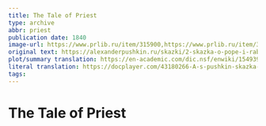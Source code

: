 ```yaml
---
title: The Tale of Priest
type: archive
abbr: priest
publication date: 1840
image-url: https://www.prlib.ru/item/315900,https://www.prlib.ru/item/315768
original text: https://alexanderpushkin.ru/skazki/2-skazka-o-pope-i-rabotnike-ego-balde.html
plot/summary translation: https://en-academic.com/dic.nsf/enwiki/1549390
literal translation: https://docplayer.com/43180266-A-s-pushkin-skazka-o-pope-i-rabotnike-ego-balde-pushkin-the-tale-of-the-priest-and-of-his-workman-balda-translated-by-oliver-elton.html
tags: 
---
```


# The Tale of Priest